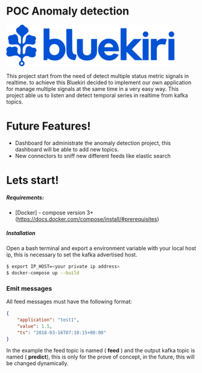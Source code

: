 # POC Anomaly detection

![N|Bluekiri](var/bluekiri_logo.png?raw=true "Bluekiri")

This project start from the need of detect multiple status metric signals in realtime. to achieve this Bluekiri decided to implement our own application for manage multiple signals at the same time in a very easy way. This project able us to listen and detect temporal series in realtime from kafka topics.



# Future Features!

  - Dashboard for administrate the anomaly detection project, this dashboard will be able to add new topics. 
  - New connectors to sniff new different feeds like elastic search


# Lets start!

##### Requirements:
* [Docker] - compose version 3+ (https://docs.docker.com/compose/install/#prerequisites)

##### Installation

Open a bash terminal and export a environment variable with your local host ip, this is necessary to set the kafka advertised host.

```sh
$ export IP_HOST=<your private ip address>
$ docker-compose up --build
```

### Emit messages

All feed messages must have the following format:
```json
{
    "application": "test1",
    "value": 1.5,
    "ts": "2018-03-16T07:10:15+00:00"
}
```
In the example the feed topic is named ( **feed** ) and the output kafka topic is named ( **predict**), this is only for the prove of concept, in the future, this will be changed dynamically.